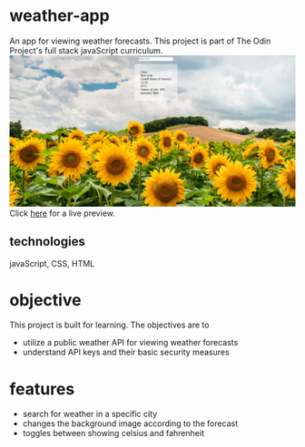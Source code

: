 # weather-app
An app for viewing weather forecasts. This project is part of The Odin Project's full stack javaScript curriculum. 
![screenshot](./src/preview.png)
Click [here](https://eveieve.github.io/weather-app/) for a  live preview. 

## technologies 
javaScript, CSS, HTML
# objective 
This project is built for learning. 
The objectives are to 

* utilize a public weather API for viewing weather forecasts 
* understand API keys and their basic security measures

# features 

* search for weather in a specific city 
* changes the background image according to the forecast
* toggles between showing celsius and fahrenheit
